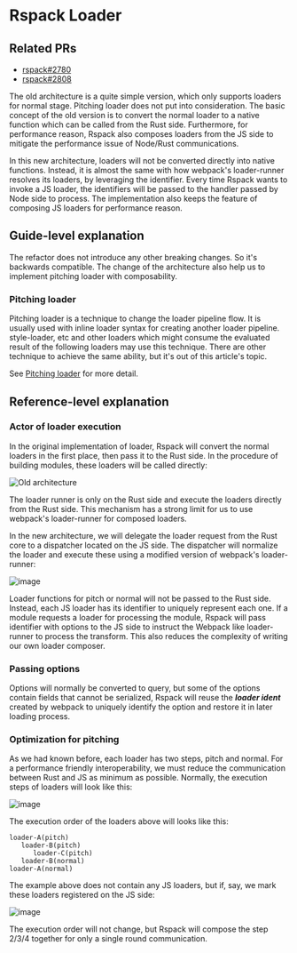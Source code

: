 # Rspack Loader

## Related PRs

- [rspack#2780](https://github.com/web-infra-dev/rspack/pull/2789)
- [rspack#2808](https://github.com/web-infra-dev/rspack/pull/2808)

The old architecture is a quite simple version, which only supports loaders for normal stage.
Pitching loader does not put into consideration. The basic concept of the old version is to
convert the normal loader to a native function which can be called from the Rust side.
Furthermore, for performance reason, Rspack also composes loaders from the JS side to
mitigate the performance issue of Node/Rust communications.

In this new architecture, loaders will not be converted directly into native functions.
Instead, it is almost the same with how webpack's loader-runner resolves its loaders, by
leveraging the identifier. Every time Rspack wants to invoke a JS loader, the identifiers will
be passed to the handler passed by Node side to process. The implementation also keeps
the feature of composing JS loaders for performance reason.

## Guide-level explanation

The refactor does not introduce any other breaking changes. So it's backwards compatible.
The change of the architecture also help us to implement pitching loader with composability.

### Pitching loader

Pitching loader is a technique to change the loader pipeline flow. It is usually used with
inline loader syntax for creating another loader pipeline. style-loader, etc and other loaders
which might consume the evaluated result of the following loaders may use this technique.
There are other technique to achieve the same ability, but it's out of this article's topic.

See [Pitching loader](https://webpack.js.org/api/loaders/#pitching-loader) for more detail.

## Reference-level explanation

### Actor of loader execution

In the original implementation of loader, Rspack will convert the normal loaders in the first place,
then pass it to the Rust side. In the procedure of building modules, these loaders will be called directly:

![Old architecture](https://user-images.githubusercontent.com/10465670/233357319-e80f6b32-331c-416d-b4b5-30f3e0e394bd.png)

The loader runner is only on the Rust side and execute the loaders directly from the Rust side.
This mechanism has a strong limit for us to use webpack's loader-runner for composed loaders.

In the new architecture, we will delegate the loader request from the Rust core to a dispatcher
located on the JS side. The dispatcher will normalize the loader and execute these using a modified
version of webpack's loader-runner:

![image](https://user-images.githubusercontent.com/10465670/233357805-923e0a27-609d-409a-b38d-96a083613235.png)

Loader functions for pitch or normal will not be passed to the Rust side. Instead, each JS loader has
its identifier to uniquely represent each one. If a module requests a loader for processing the module,
Rspack will pass identifier with options to the JS side to instruct the Webpack like loader-runner to
process the transform. This also reduces the complexity of writing our own loader composer.

### Passing options

Options will normally be converted to query, but some of the options contain fields that cannot be
serialized, Rspack will reuse the _**loader ident**_ created by webpack to uniquely identify the option
and restore it in later loading process.

### Optimization for pitching

As we had known before, each loader has two steps, pitch and normal. For a performance friendly
interoperability, we must reduce the communication between Rust and JS as minimum as possible.
Normally, the execution steps of loaders will look like this:

![image](https://user-images.githubusercontent.com/10465670/233360942-7517f22e-3861-47cb-be9e-6dd5f5e02a4a.png)

The execution order of the loaders above will looks like this:

```
loader-A(pitch)
   loader-B(pitch)
      loader-C(pitch)
   loader-B(normal)
loader-A(normal)
```

The example above does not contain any JS loaders, but if, say, we mark these loaders registered on the
JS side:

![image](https://user-images.githubusercontent.com/10465670/233362338-93e922f6-8812-4ca9-9d80-cf294e4f2ff8.png)

The execution order will not change, but Rspack will compose the step 2/3/4 together for only a single
round communication.
